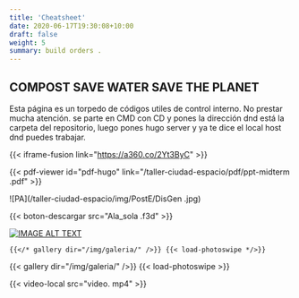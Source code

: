 ```yaml
---
title: 'Cheatsheet'
date: 2020-06-17T19:30:08+10:00
draft: false
weight: 5
summary: build orders .
---
```

 
## COMPOST SAVE WATER SAVE THE PLANET

Esta página es un torpedo de códigos utiles de control interno. No prestar mucha atención. 
se parte en CMD con CD y pones la dirección dnd está la carpeta del repositorio, luego pones hugo server y ya te dice el local host dnd puedes trabajar.


<!-- Ejemplos de códigos Markdown -->

{{< iframe-fusion link="https://a360.co/2Yt3ByC" >}}

{{< pdf-viewer id="pdf-hugo" link="/taller-ciudad-espacio/pdf/ppt-midterm .pdf"  >}}

![PA](/taller-ciudad-espacio/img/PostE/DisGen .jpg)



{{< boton-descargar src="Ala_sola .f3d" >}}

[![IMAGE ALT TEXT](http://img.youtube.com/vi/YOUTUBE_VIDEO_ID_HERE/0.jpg)](http://www.youtube.com/watch?v=YOUTUBE_VIDEO_ID_HERE "Video Title")

```
{{</* gallery dir="/img/galeria/" />}} {{< load-photoswipe */>}}
```

{{< gallery dir="/img/galeria/" />}} {{< load-photoswipe >}}

{{< video-local src="video. mp4" >}}